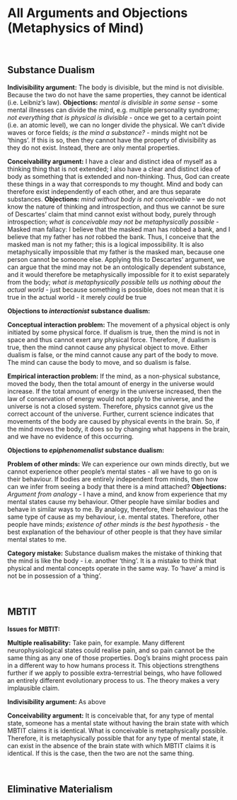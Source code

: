 # All Arguments and Objections (Metaphysics of Mind)

</br>

## Substance Dualism

**Indivisibility argument:** The body is divisible, but the mind is not divisible. Because the two do not have the same properties, they cannot be identical (i.e. Leibniz’s law).
**Objections:** *mental is divisible in some sense* - some mental illnesses can divide the mind, e.g. multiple personality syndrome; *not everything that is physical is divisible* - once we get to a certain point (i.e. an atomic level), we can no longer divide the physical. We can’t divide waves or force fields; *is the mind a substance?* - minds might not be ‘things’. If this is so, then they cannot have the property of divisibility as they do not exist. Instead, there are only mental properties.

**Conceivability argument:** I have a clear and distinct idea of myself as a thinking thing that is not extended; I also have a clear and distinct idea of body as something that is extended and non-thinking. Thus, God can create these things in a way that corresponds to my thought. Mind and body can therefore exist independently of each other, and are thus separate substances.
**Objections:** *mind without body is not conceivable* - we do not know the nature of thinking and introspection, and thus we cannot be sure of Descartes’ claim that mind cannot exist without body, purely through introspection; *what is conceivable may not be metaphysically possible* - Masked man fallacy: I believe that the masked man has robbed a bank, and I believe that my father has *not* robbed the bank. Thus, I conceive that the masked man is not my father; this is a logical impossibility. It is also metaphysically impossible that my father is the masked man, because one person cannot be someone else. Applying this to Descartes’ argument, we can argue that the mind may not be an ontologically dependent substance, and it would therefore be metaphysically impossible for it to exist separately from the body; *what is metaphysically possible tells us nothing about the actual world* - just because something is possible, does not mean that it is true in the actual world - it merely *could* be true

**Objections to *interactionist* substance dualism:**

**Conceptual interaction problem:** The movement of a physical object is only initiated by some physical force. If dualism is true, then the mind is not in space and thus cannot exert any physical force. Therefore, if dualism is true, then the mind cannot cause any physical object to move. Either dualism is false, or the mind cannot cause any part of the body to move. The mind can cause the body to move, and so dualism is false.

**Empirical interaction problem:** If the mind, as a non-physical substance, moved the body, then the total amount of energy in the universe would increase. If the total amount of energy in the universe increased, then the law of conservation of energy would not apply to the universe, and the universe is not a closed system. Therefore, physics cannot give us the correct account of the universe. Further, current science indicates that movements of the body are caused by physical events in the brain. So, if the mind moves the body, it does so by changing what happens in the brain, and we have no evidence of this occurring.

**Objections to *epiphenomenalist* substance dualism:** 

**Problem of other minds:** We can experience our own minds directly, but we cannot experience other people’s mental states - all we have to go on is their behaviour. If bodies are entirely independent from minds, then how can we infer from seeing a body that there is a mind attached?
**Objections:** *Argument from analogy* - I have a mind, and know from experience that my mental states cause my behaviour. Other people have similar bodies and behave in similar ways to me. By analogy, therefore, their behaviour has the same type of cause as my behaviour, i.e. mental states. Therefore, other people have minds; *existence of other minds is the best hypothesis* - the best explanation of the behaviour of other people is that they have similar mental states to me.

**Category mistake:** Substance dualism makes the mistake of thinking that the mind is like the body - i.e. another ‘thing’. It is a mistake to think that physical and mental concepts operate in the same way. To ‘have’ a mind is not be in possession of a ‘thing’.

</br>

## MBTIT

**Issues for MBTIT:**

**Multiple realisability:** Take pain, for example. Many different neurophysiological states could realise pain, and so pain cannot be the same thing as any one of those properties. Dog’s brains might process pain in a different way to how humans process it. This objections strengthens further if we apply to possible extra-terrestrial beings, who have followed an entirely different evolutionary process to us. The theory makes a very implausible claim.

**Indivisibility argument:** As above

**Conceivability argument:** It is conceivable that, for any type of mental state, someone has a mental state without having the brain state with which MBTIT claims it is identical. What is conceivable is metaphysically possible. Therefore, it is metaphysically possible that for any type of mental state, it can exist in the absence of the brain state with which MBTIT claims it is identical. If this is the case, then the two are not the same thing.

</br>

## Eliminative Materialism



